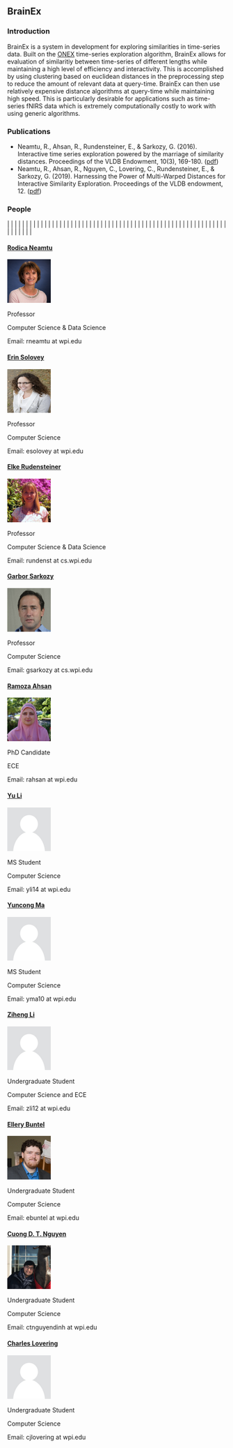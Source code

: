 ## BrainEx

### Introduction

BrainEx is a system in development for exploring similarities in time-series data. Built on the [ONEX](https://c2research.github.io/onex-website/) time-series exploration algorithm, BrainEx allows for evaluation of similaritiy between time-series of different lengths while maintaining a high level of efficiency and interactivity. This is accomplished by using clustering based on euclidean distances in the preprocessing step to reduce the amount of relevant data at query-time. BrainEx can then use relatively expensive distance algorithms at query-time while maintaining high speed. This is particularly desirable for applications such as time-series fNIRS data which is extremely computationally costly to work with using generic algorithms.    

### Publications 

* Neamtu, R., Ahsan, R., Rundensteiner, E., & Sarkozy, G. (2016). Interactive time series exploration powered by the marriage of similarity distances. Proceedings of the VLDB Endowment, 10(3), 169-180. ([pdf](InteractiveTimeSeriesExploration.pdf))
* Neamtu, R., Ahsan, R., Nguyen, C., Lovering, C., Rundensteiner, E., & Sarkozy, G. (2019). Harnessing the Power of Multi-Warped Distances for Interactive Similarity Exploration. Proceedings of the VLDB endowment, 12. ([pdf](genex1.pdf))

### People

| | | | | |
| | | | | |
| | | | | |
| | | | | |
| | | | | |
| | | | | |
| | | | | |
| | | | | |
| | | | | |
| | | | | |
| | | | | |

#### [Rodica Neamtu](http://web.cs.wpi.edu/~rneamtu/)

<img src="https://github.com/ebuntel/BrainExInfo/blob/master/assets/rneamtu.jpg?raw=true" class="inline" width="100" height="100"/>

Professor

Computer Science & Data Science

Email: rneamtu at wpi.edu

#### [Erin Solovey](http://users.wpi.edu/~esolovey/)

<img src="https://github.com/ebuntel/BrainExInfo/blob/master/assets/ErinSolovey.jpg?raw=true" class="inline" width="100" height="100"/>

Professor

Computer Science

Email: esolovey at wpi.edu

####  [Elke Rudensteiner](http://davis.wpi.edu/dsrg/MEMBERS/rundenst/)

<img src="https://github.com/ebuntel/BrainExInfo/blob/master/assets/elke.jpg?raw=true" class="inline" width="100" height="100"/>

Professor

Computer Science & Data Science

Email: rundenst at cs.wpi.edu

#### [Garbor Sarkozy](http://web.cs.wpi.edu/~gsarkozy/)

<img src="https://github.com/ebuntel/BrainExInfo/blob/master/assets/gsarkozy.jpg?raw=true" class="inline" width="100" height="100"/>

Professor

Computer Science

Email: gsarkozy at cs.wpi.edu

#### [Ramoza Ahsan](http://web.cs.wpi.edu/~rahsan/)

<img src="https://github.com/ebuntel/BrainExInfo/blob/master/assets/ramoza.jpg?raw=true" class="inline" width="100" height="100"/>

PhD Candidate

ECE

Email: rahsan at wpi.edu

#### [Yu Li](https://www.linkedin.com/in/yli14/)

<img src="https://github.com/ebuntel/BrainExInfo/blob/master/assets/person.jpg?raw=true" class="inline" width="100" height="100"/>

MS Student

Computer Science

Email: yli14 at wpi.edu

#### [Yuncong Ma](https://www.linkedin.com/in/yuncong-ma-a26b89104/)

<img src="https://github.com/ebuntel/BrainExInfo/blob/master/assets/person.jpg?raw=true" class="inline" width="100" height="100"/>

MS Student

Computer Science

Email: yma10 at wpi.edu

#### [Ziheng Li](https://www.linkedin.com/in/ziheng-leo-li/)

<img src="https://github.com/ebuntel/BrainExInfo/blob/master/assets/person.jpg?raw=true" class="inline" width="100" height="100"/>

Undergraduate Student

Computer Science and ECE

Email: zli12 at wpi.edu

#### [Ellery Buntel](www.linkedin.com/in/ellery-buntel)

<img src="https://github.com/ebuntel/BrainExInfo/blob/master/assets/EJB.PNG?raw=true" class="inline" width="100" height="100"/>

Undergraduate Student

Computer Science

Email: ebuntel at wpi.edu

#### [Cuong D. T. Nguyen](https://www.linkedin.com/in/cuongdtn/)

<img src="https://github.com/ebuntel/BrainExInfo/blob/master/assets/cuongn.jpg?raw=true" class="inline" width="100" height="100"/>

Undergraduate Student

Computer Science

Email: ctnguyendinh at wpi.edu

#### [Charles Lovering](https://www.linkedin.com/in/cjlovering/)

<img src="https://github.com/ebuntel/BrainExInfo/blob/master/assets/person.jpg?raw=true" class="inline" width="100" height="100"/>

Undergraduate Student

Computer Science

Email: cjlovering at wpi.edu
